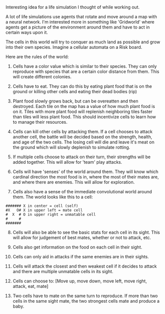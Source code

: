 Interesting idea for a life simulation I thought of while working out.

A lot of life simulations use agents that rotate and move around a map with a neural network. I'm interested more in something like 'Gridworld' where agents get a picture of the environment around them and have to act in certain ways upon it.

The cells in this world will try to conquer as much land as possible and grow into their own species. Imagine a cellular automata on a Risk board.

Here are the rules of the world:

1. Cells have a color value which is similar to their species. They can only reproduce with species that are a certain color distance from them. This will create different colonies.

2. Cells have to eat. They can do this by eating plant food that is on the ground or killing other cells and eating their dead bodies (rip)

3. Plant food slowly grows back, but can be overeatten and then destroyed. Each tile on the map has a value of how much plant food is on it. Tiles with more plant food will replenish neighboring tiles faster than tiles will less plant food. This should incentivize cells to learn how to manage their resources.

4. Cells can kill other cells by attacking them. If a cell chooses to attack another cell, the battle will be decided based on the strength, health, and age of the two cells. The losing cell will die and leave it's meat on the ground which will slowly deplenish to simulate rotting.

5. If multiple cells choose to attack on their turn, their strengths will be added together. This will allow for 'team' play attacks.

6. Cells will have 'senses' of the world around them. They will know which cardinal direction the most food is in, where the most of their mates are, and where there are enemies. This will allow for exploration.

7. Cells also have a sense of the immediate convolutional world around them. The world looks like this to a cell:

```
####### X in center = cell (self)
#X   O# X in upper left = mate cell
#  X  # O in upper right = unmatable cell
#     #
#######
```

8. Cells will also be able to see the basic stats for each cell in its sight. This will allow for judgement of best mates, whether or not to attack, etc.

9. Cells also get information on the food on each cell in their sight.

10. Cells can only aid in attacks if the same enemies are in their sights.

11. Cells will attack the closest and then weakest cell if it decides to attack and there are multiple unmatable cells in its sight.

12. Cells can choose to: [Move up, move down, move left, move right, attack, eat, mate]

13. Two cells have to mate on the same turn to reproduce. If more than two cells in the same sight mate, the two strongest cells mate and produce a baby.

